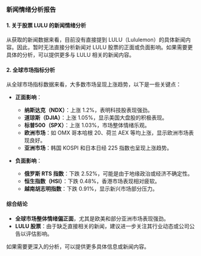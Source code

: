 ### 新闻情绪分析报告

#### 1. 关于股票 LULU 的新闻情绪分析
从获取的新闻数据来看，目前没有直接提到 LULU（Lululemon）的具体新闻内容。因此，暂时无法直接分析新闻对 LULU 股票的正面或负面影响。如果需要更具体的分析，可以提供更多与 LULU 相关的新闻内容。

#### 2. 全球市场指标分析
从全球市场指标数据来看，大多数市场呈现上涨趋势，以下是一些关键点：

- **正面影响**：
  - **纳斯达克（NDX）**：上涨 1.2%，表明科技股表现强劲。
  - **道琼斯（DJIA）**：上涨 1.05%，显示美国大盘股的积极表现。
  - **标普500（SPX）**：上涨 1.03%，市场整体情绪乐观。
  - **欧洲市场**：如 OMX 哥本哈根 20、荷兰 AEX 等均上涨，显示欧洲市场表现良好。
  - **亚洲市场**：韩国 KOSPI 和日本日经 225 指数也呈现上涨趋势。

- **负面影响**：
  - **俄罗斯 RTS 指数**：下跌 2.52%，可能是由于地缘政治或经济不确定性。
  - **恒生指数（HSI）**：下跌 0.48%，香港市场表现相对疲软。
  - **越南胡志明指数**：下跌 0.91%，显示新兴市场部分压力。

#### 综合结论
- **全球市场整体情绪偏正面**，尤其是欧美和部分亚洲市场表现强劲。
- **LULU 股票**：由于缺乏直接相关的新闻，建议进一步关注其行业动态或公司公告以评估影响。

如果需要更深入的分析，可以提供更多具体信息或新闻内容。